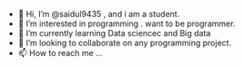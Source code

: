 - 👋 Hi, I’m @saidul9435 , and i am a student.
- 👀 I’m interested in programming . want to be programmer.
- 🌱 I’m currently learning Data sciencec and Big data
- 💞️ I’m looking to collaborate on any programming project.
- 📫 How to reach me ...

<!---
saidul9435/saidul9435 is a ✨ special ✨ repository because its `README.md` (this file) appears on your GitHub profile.
You can click the Preview link to take a look at your changes.
--->
